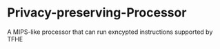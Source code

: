 # Privacy-preserving-Processor
A MIPS-like processor that can run exncypted instructions supported by TFHE
